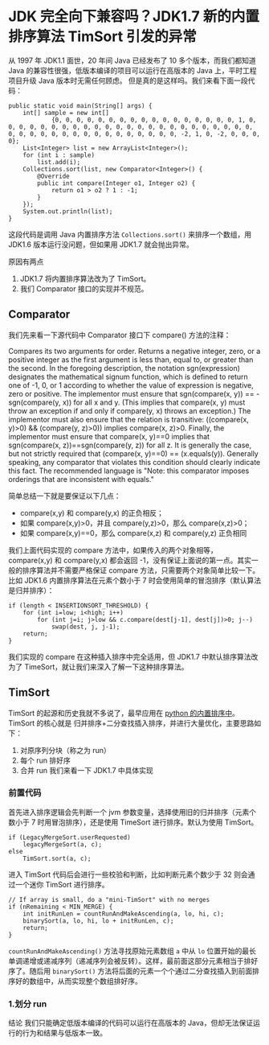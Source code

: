 # JDK 完全向下兼容吗？JDK1.7 新的内置排序算法 TimSort 引发的异常

从 1997 年 JDK1.1 面世，20 年间 Java 已经发布了 10 多个版本，而我们都知道 Java 的兼容性很强，低版本编译的项目可以运行在高版本的 Java 上，平时工程项目升级 Java 版本时无需任何顾虑。
但是真的是这样吗。我们来看下面一段代码：
```
public static void main(String[] args) {
    int[] sample = new int[]
            {0, 0, 0, 0, 0, 0, 0, 0, 0, 0, 0, 0, 0, 0, 0, 0, 0, 1, 0, 0, 0, 0, 0, 0, 0, 0, 0, 0, 0, 0, 0, 0, 0, 0, 0, 0, 0, 0, 0, 0, 0, 0, 0, 0, 0, 0, 0, 0, 0, 0, 0, 0, 0, 0, 0, 0, 0, 0, -2, 1, 0, -2, 0, 0, 0, 0};
    List<Integer> list = new ArrayList<Integer>();
    for (int i : sample)
        list.add(i);
    Collections.sort(list, new Comparator<Integer>() {
        @Override
        public int compare(Integer o1, Integer o2) {
            return o1 > o2 ? 1 : -1;
        }
    });
    System.out.println(list);
}
```
这段代码是调用 Java 内置排序方法 `Collections.sort()` 来排序一个数组，用 JDK1.6 版本运行没问题，但如果用 JDK1.7 就会抛出异常。

原因有两点
1. JDK1.7 将内置排序算法改为了 TimSort。
2. 我们 Comparator 接口的实现并不规范。

## Comparator

我们先来看一下源代码中 Comparator 接口下 compare() 方法的注释：
>
Compares its two arguments for order. Returns a negative integer, zero, or a positive integer as the first argument is less than, equal to, or greater than the second.
In the foregoing description, the notation sgn(expression) designates the mathematical signum function, which is defined to return one of -1, 0, or 1 according to whether the value of expression is negative, zero or positive.
The implementor must ensure that sgn(compare(x, y)) == -sgn(compare(y, x)) for all x and y. (This implies that compare(x, y) must throw an exception if and only if compare(y, x) throws an exception.)
The implementor must also ensure that the relation is transitive: ((compare(x, y)>0) && (compare(y, z)>0)) implies compare(x, z)>0.
Finally, the implementor must ensure that compare(x, y)==0 implies that sgn(compare(x, z))==sgn(compare(y, z)) for all z.
It is generally the case, but not strictly required that (compare(x, y)==0) == (x.equals(y)). Generally speaking, any comparator that violates this condition should clearly indicate this fact. The recommended language is "Note: this comparator imposes orderings that are inconsistent with equals."

简单总结一下就是要保证以下几点： 
* compare(x,y) 和 compare(y,x) 的正负相反；
* 如果 compare(x,y)>0，并且 compare(y,z)>0，那么 compare(x,z)>0；
* 如果 compare(x,y)==0，那么 compare(x,z) 和 compare(y,z) 正负相同

我们上面代码实现的 compare 方法中，如果传入的两个对象相等，compare(x,y) 和 compare(y,x) 都会返回 -1，没有保证上面说的第一点。其实一般的排序算法并不需要严格保证 compare 方法，只需要两个对象简单比较一下。比如 JDK1.6 内置排序算法在元素个数小于 7 时会使用简单的冒泡排序（默认算法是归并排序）：
```
if (length < INSERTIONSORT_THRESHOLD) {
    for (int i=low; i<high; i++)
        for (int j=i; j>low && c.compare(dest[j-1], dest[j])>0; j--)
            swap(dest, j, j-1);
    return;
}
```
我们实现的 compare 在这种插入排序中完全适用，但 JDK1.7 中默认排序算法改为了 TimeSort，就让我们来深入了解一下这种排序算法。

## TimSort

TimSort 的起源和历史我就不多说了，最早应用在 [python 的内置排序中](http://svn.python.org/projects/python/trunk/Objects/listsort.txt)。TimSort 的核心就是 归并排序+二分查找插入排序，并进行大量优化，主要思路如下：
1. 对原序列分块（称之为 run）
2. 每个 run 排好序
3. 合并 run
我们来看一下 JDK1.7 中具体实现

### 前置代码
首先进入排序逻辑会先判断一个 jvm 参数变量，选择使用旧的归并排序（元素个数小于 7 时用冒泡排序），还是使用 TimeSort 进行排序。默认为使用 TimSort。
```
if (LegacyMergeSort.userRequested)
    legacyMergeSort(a, c);
else
    TimSort.sort(a, c);
```

进入 TimSort 代码后会进行一些校验和判断，比如判断元素个数少于 32 则会通过一个迷你 TimSort 进行排序。
```
// If array is small, do a "mini-TimSort" with no merges
if (nRemaining < MIN_MERGE) {
    int initRunLen = countRunAndMakeAscending(a, lo, hi, c);
    binarySort(a, lo, hi, lo + initRunLen, c);
    return;
}
```
`countRunAndMakeAscending()` 方法寻找原始元素数组 `a` 中从 `lo` 位置开始的最长单调递增或递减序列（递减序列会被反转）。这样，最前面这部分元素相当于排好序了。随后用 `binarySort()` 方法将后面的元素一个个通过二分查找插入到前面排序好的数组中，从而实现整个数组排好序。

### 1.划分 run


结论
我们只能确定低版本编译的代码可以运行在高版本的 Java，但却无法保证运行的行为和结果与低版本一致。